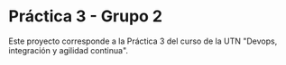 # Práctica 3 - Grupo 2

Este proyecto corresponde a la Práctica 3 del curso de la UTN "Devops, integración y agilidad continua".